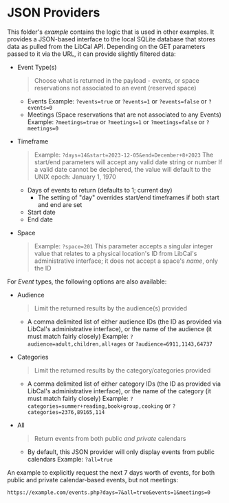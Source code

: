 # JSON Providers

This folder's *example* contains the logic that is used in other examples. It provides a JSON-based interface to the local SQLite database that stores data as pulled from the LibCal API. Depending on the GET parameters passed to it via the URL, it can provide  slightly filtered data:

- Event Type(s)

  > Choose what is returned in the payload - events, or space reservations not associated to an event (reserved space)

  - Events
    Example: `?events=true` or `?events=1` or `?events=false` or `?events=0`
  - Meetings (Space reservations that are not associated to any Events)
    Example: `?meetings=true` or `?meetings=1` or `?meetings=false` or `?meetings=0`

- Timeframe

  > Example: `?days=14&start=2023-12-05&end=December+8+2023`
  > The start/end parameters will accept any valid date string or number
  > If a valid date cannot be deciphered, the value will default to the UNIX epoch: January 1, 1970

  - Days of events to return (defaults to 1; current day)
    - The setting of "day" overrides start/end timeframes if both start and end are set
  - Start date
  - End date

- Space

  > Example: `?space=201`
  > This parameter accepts a singular integer value that relates to a physical location's ID from LibCal's administrative interface; it does not accept a space's *name*, only the ID

For *Event* types, the following options are also available:

- Audience

  > Limit the returned results by the audience(s) provided

  - A comma delimited list of either audience IDs (the ID as provided via LibCal's administrative interface), or the name of the audience (it must match fairly closely)
    Example: `?audience=adult,children,all+ages` or `?audience=6911,1143,64737`

- Categories

  > Limit the returned results by the category/categories provided

  - A comma delimited list of either category IDs (the ID as provided via LibCal's administrative interface), or the name of the category (it must match fairly closely)
    Example: `?categories=summer+reading,book+group,cooking` or `?categories=2376,89165,114`

- All

  > Return events from both public *and private* calendars

  - By default, this JSON provider will only display events from public calendars
    Example: `?all=true`

An example to explicitly request the next 7 days worth of events, for both public and private calendar-based events, but not meetings:

`https://example.com/events.php?days=7&all=true&events=1&meetings=0`